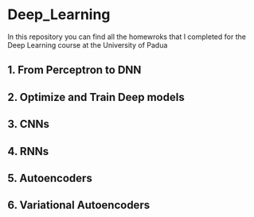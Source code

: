 # Deep_Learning
In this repository you can find all the homewroks that I completed for the Deep Learning course at the University of Padua

## 1. From Perceptron to DNN

## 2. Optimize and Train Deep models

## 3. CNNs

## 4. RNNs

## 5. Autoencoders

## 6. Variational Autoencoders